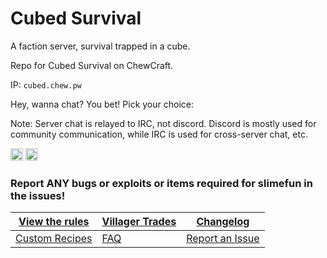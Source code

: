 # Cubed Survival

A faction server, survival trapped in a cube.

Repo for Cubed Survival on ChewCraft.

IP: `cubed.chew.pw`

Hey, wanna chat? You bet! Pick your choice:

Note: Server chat is relayed to IRC, not discord. Discord is mostly used for community communication, while IRC is used for cross-server chat, etc. 

<a href="https://www.irccloud.com/invite?channel=%23ChewCraft&amp;hostname=irc.spi.gt&amp;port=6697&amp;ssl=1" target="_blank"><img src="https://img.shields.io/badge/IRC-%23ChewCraft-1e72ff.svg?style=flat"  height="20"></a>
<a href="https://discord.gg/J6knSzW" target="_blank"><img src="https://img.shields.io/badge/Discord-ChewCraft%20Cubed%20SMP-6978C8.svg"  height="20"></a>

### Report ANY bugs or exploits or items required for slimefun in the issues!

[View the rules](https://github.com/ChewCraft/Cubed/blob/master/rules.md) | [Villager Trades](https://github.com/ChewCraft/Cubed/blob/master/VillagerTrades.md) | [Changelog](https://github.com/ChewCraft/Cubed/blob/master/CHANGELOG.md)
---|----|---
[Custom Recipes](https://github.com/ChewCraft/Cubed/blob/master/CustomRecipes.md) | [FAQ](https://github.com/ChewCraft/Cubed/blob/master/FAQ.md) | [Report an Issue](http://github.com/chewcraft/cubed/issues/new)
